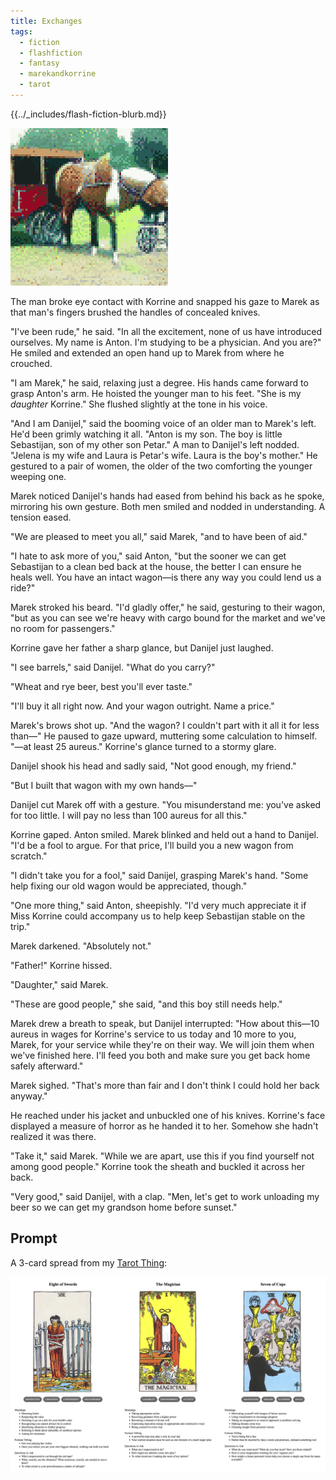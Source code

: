 ```yaml
---
title: Exchanges
tags:
  - fiction
  - flashfiction
  - fantasy
  - marekandkorrine
  - tarot
---
```


{{../_includes/flash-fiction-blurb.md}}

<!--more-->

![](cover.png)

The man broke eye contact with Korrine and snapped his gaze to Marek as that man's fingers brushed the handles of concealed knives.  

"I've been rude," he said. "In all the excitement, none of us have introduced ourselves. My name is Anton. I'm studying to be a physician. And you are?" He smiled and extended an open hand up to Marek from where he crouched.

"I am Marek," he said, relaxing just a degree. His hands came forward to grasp Anton's arm. He hoisted the younger man to his feet. "She is my *daughter* Korrine." She flushed slightly at the tone in his voice. 

"And I am Danijel," said the booming voice of an older man to Marek's left. He'd been grimly watching it all. "Anton is my son. The boy is little Sebastijan, son of my other son Petar." A man to Danijel's left nodded. "Jelena is my wife and Laura is Petar's wife. Laura is the boy's mother." He gestured to a pair of women, the older of the two comforting the younger weeping one.

Marek noticed Danijel's hands had eased from behind his back as he spoke, mirroring his own gesture. Both men smiled and nodded in understanding. A tension eased.

"We are pleased to meet you all," said Marek, "and to have been of aid."

"I hate to ask more of you," said Anton, "but the sooner we can get Sebastijan to a clean bed back at the house, the better I can ensure he heals well. You have an intact wagon—is there any way you could lend us a ride?"

Marek stroked his beard. "I'd gladly offer," he said, gesturing to their wagon, "but as you can see we're heavy with cargo bound for the market and we've no room for passengers."

Korrine gave her father a sharp glance, but Danijel just laughed.

"I see barrels," said Danijel. "What do you carry?"

"Wheat and rye beer, best you'll ever taste."

"I'll buy it all right now. And your wagon outright. Name a price."

Marek's brows shot up. "And the wagon? I couldn't part with it all it for less than—" He paused to gaze upward, muttering some calculation to himself. "—at least 25 aureus." Korrine's glance turned to a stormy glare. 

Danijel shook his head and sadly said, "Not good enough, my friend."

"But I built that wagon with my own hands—"

Danijel cut Marek off with a gesture. "You misunderstand me: you've asked for too little. I will pay no less than 100 aureus for all this."

Korrine gaped. Anton smiled. Marek blinked and held out a hand to Danijel. "I'd be a fool to argue. For that price, I'll build you a new wagon from scratch."

"I didn't take you for a fool," said Danijel, grasping Marek's hand. "Some help fixing our old wagon would be appreciated, though."

"One more thing," said Anton, sheepishly. "I'd very much appreciate it if Miss Korrine could accompany us to help keep Sebastijan stable on the trip."

Marek darkened. "Absolutely not."

"Father!" Korrine hissed.

"Daughter," said Marek.

"These are good people," she said, "and this boy still needs help."

Marek drew a breath to speak, but Danijel interrupted: "How about this—10 aureus in wages for Korrine's service to us today and 10 more to you, Marek, for your service while they're on their way. We will join them when we've finished here. I'll feed you both and make sure you get back home safely afterward."

Marek sighed. "That's more than fair and I don't think I could hold her back anyway." 

He reached under his jacket and unbuckled one of his knives. Korrine's face displayed a measure of horror as he handed it to her. Somehow she hadn't realized it was there.

"Take it," said Marek. "While we are apart, use this if you find yourself not among good people." Korrine took the sheath and buckled it across her back.

"Very good," said Danijel, with a clap. "Men, let's get to work unloading my beer so we can get my grandson home before sunset."

## Prompt

A 3-card spread from my [Tarot Thing](https://lmorchard.github.io/tarot-thing/?card=Eight+of+Swords&card=The+Magician&card=Seven+of+Cups):

![](20220517081640.png)
